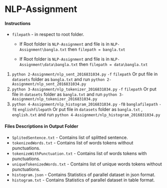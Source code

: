 # NLP-Assignment



#### Instructions

- `filepath` -  in respect to root folder.

  - If Root folder is `NLP-Assignment` and file is in  `NLP-Assignment\bangla.txt` then `filepath = bangla.txt`

  - If Root folder is `NLP-Assignment` and file is in  `NLP-Assignment\data\bangla.txt` then `filepath = data\bangla.txt`

    

1. `python 2-Assignment/nlp_sent_2016831034.py`  `-f`  `filepath`   Or  put file in `datasets` folder as `bangla.txt` and run  `python 2-Assignment/nlp_sent_2016831034.py`
2. `python 3-Assignment/nlp_tokenizer_2016831034.py`  `-f`  `filepath`   Or  put file in `datasets` folder as `bangla.txt` and run  `python 3-Assignment/nlp_tokenizer_2016831034.py`
3. `python 4-Assignment/nlp_histogram_2016831034.py`  `-fB`  `banglafilepath`  `-fE` `englishfilepath`  Or  put file in `datasets` folder as `bangla.txt` , `english.txt` and run  `python 4-Assignment/nlp_histogram_2016831034.py`



####	Files Descriptions in Output Folder

- `SplitedSentence.txt`  -  Contains list of splitted sentence. 
- `tokenizedWords.txt` -  Contains list of words tokens without punctuations.
- `tokenizeWithPunctuation.txt` -  Contains list of words tokens with punctuations.
- `uniqueTokenizedWords.txt` - Contains list of unique words tokens without punctuations.
- `histogram.json`  - Contains Statistics of parallel dataset in json format. 
- `histogram.txt`  - Contains Statistics of parallel dataset in table format.

